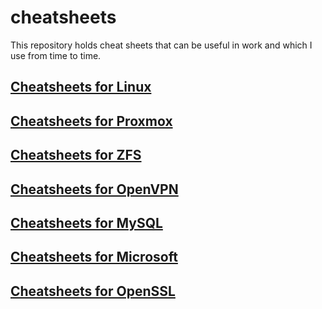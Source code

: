 # cheatsheets

This repository holds cheat sheets that can be useful in work and which I use from time to time.

## [Cheatsheets for Linux](./linux/README.md)

## [Cheatsheets for Proxmox](./proxmox/README.md)

## [Cheatsheets for ZFS](./zfs/README.md)

## [Cheatsheets for OpenVPN](./openvpn/README.md)

## [Cheatsheets for MySQL](./mysql/README.md)

## [Cheatsheets for Microsoft](./microsoft/README.md)

## [Cheatsheets for OpenSSL](./openssl/README.md)
